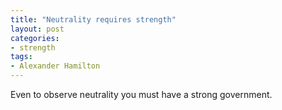 ```yaml
---
title: "Neutrality requires strength"
layout: post
categories:
- strength
tags:
- Alexander Hamilton
---
```


Even to observe neutrality you must have a strong government.